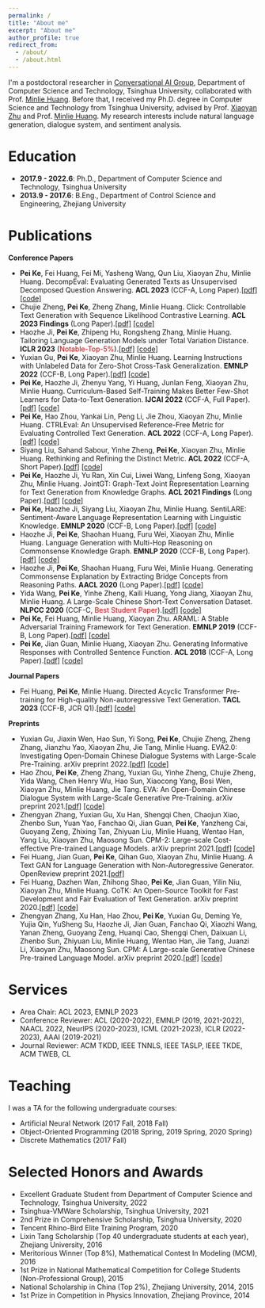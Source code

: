 ```yaml
---
permalink: /
title: "About me"
excerpt: "About me"
author_profile: true
redirect_from: 
  - /about/
  - /about.html
---
```


I'm a postdoctoral researcher in [Conversational AI Group](http://coai.cs.tsinghua.edu.cn/), Department of Computer Science and Technology, Tsinghua University, collaborated with Prof. [Minlie Huang](http://coai.cs.tsinghua.edu.cn/hml). Before that, I received my Ph.D. degree in Computer Science and Technology from Tsinghua University, advised by Prof. [Xiaoyan Zhu](https://www.cs.tsinghua.edu.cn/csen/info/1161/4011.htm) and Prof. [Minlie Huang](http://coai.cs.tsinghua.edu.cn/hml). My research interests include natural language generation, dialogue system, and sentiment analysis.



Education
======
- **2017.9 - 2022.6**:  Ph.D., Department of Computer Science and Technology, Tsinghua University
- **2013.9 - 2017.6**: B.Eng., Department of Control Science and Engineering, Zhejiang University

  

Publications
======
**Conference Papers**

- **Pei Ke**, Fei Huang, Fei Mi, Yasheng Wang, Qun Liu, Xiaoyan Zhu, Minlie Huang. DecompEval: Evaluating Generated Texts as Unsupervised Decomposed Question Answering. **ACL 2023** (CCF-A, Long Paper).[[pdf]](https://aclanthology.org/2023.acl-long.539/) [[code]](https://github.com/kepei1106/DecompEval)
- Chujie Zheng, **Pei Ke**, Zheng Zhang, Minlie Huang. Click: Controllable Text Generation with Sequence Likelihood Contrastive Learning. **ACL 2023 Findings** (Long Paper).[[pdf]](https://aclanthology.org/2023.findings-acl.65/) [[code]](https://github.com/chujiezheng/Click)
- Haozhe Ji, **Pei Ke**, Zhipeng Hu, Rongsheng Zhang, Minlie Huang. Tailoring Language Generation Models under Total Variation Distance. **ICLR 2023** (<font color="#dd0000">Notable-Top-5%</font>).[[pdf]](https://openreview.net/forum?id=VELL0PlWfc) [[code]](https://github.com/thu-coai/TaiLr)
- Yuxian Gu, **Pei Ke**, Xiaoyan Zhu, Minlie Huang. Learning Instructions with Unlabeled Data for Zero-Shot Cross-Task Generalization. **EMNLP 2022** (CCF-B, Long Paper).[[pdf]](https://aclanthology.org/2022.emnlp-main.105/) [[code]](https://github.com/thu-coai/UDIT)
- **Pei Ke**, Haozhe Ji, Zhenyu Yang, Yi Huang, Junlan Feng, Xiaoyan Zhu, Minlie Huang. Curriculum-Based Self-Training Makes Better Few-Shot Learners for Data-to-Text Generation. **IJCAI 2022** (CCF-A, Full Paper).[[pdf]](https://www.ijcai.org/proceedings/2022/0580) [[code]](https://github.com/kepei1106/CBST)
- **Pei Ke**, Hao Zhou, Yankai Lin, Peng Li, Jie Zhou, Xiaoyan Zhu, Minlie Huang. CTRLEval: An Unsupervised Reference-Free Metric for Evaluating Controlled Text Generation. **ACL 2022** (CCF-A, Long Paper).[[pdf]](https://aclanthology.org/2022.acl-long.164/) [[code]](https://github.com/thu-coai/CTRLEval)
- Siyang Liu, Sahand Sabour, Yinhe Zheng, **Pei Ke**, Xiaoyan Zhu, Minlie Huang. Rethinking and Refining the Distinct Metric. **ACL 2022** (CCF-A, Short Paper).[[pdf]](https://aclanthology.org/2022.acl-short.86/) [[code]](https://github.com/lsy641/Expectation-Adjusted-Distinct)
- **Pei Ke**, Haozhe Ji, Yu Ran, Xin Cui, Liwei Wang, Linfeng Song, Xiaoyan Zhu, Minlie Huang. JointGT: Graph-Text Joint Representation Learning for Text Generation from Knowledge Graphs. **ACL 2021 Findings** (Long Paper).[[pdf]](https://aclanthology.org/2021.findings-acl.223/) [[code]](https://github.com/thu-coai/JointGT)
- **Pei Ke**, Haozhe Ji, Siyang Liu, Xiaoyan Zhu, Minlie Huang. SentiLARE: Sentiment-Aware Language Representation Learning with Linguistic Knowledge. **EMNLP 2020** (CCF-B, Long Paper).[[pdf]](https://www.aclweb.org/anthology/2020.emnlp-main.567/) [[code]](https://github.com/thu-coai/SentiLARE)
- Haozhe Ji, **Pei Ke**, Shaohan Huang, Furu Wei, Xiaoyan Zhu, Minlie Huang. Language Generation with Multi-Hop Reasoning on Commonsense Knowledge Graph. **EMNLP 2020** (CCF-B, Long Paper).[[pdf]](https://www.aclweb.org/anthology/2020.emnlp-main.54/) [[code]](https://github.com/cdjhz/multigen)
- Haozhe Ji, **Pei Ke**, Shaohan Huang, Furu Wei, Minlie Huang. Generating Commonsense Explanation by Extracting Bridge Concepts from Reasoning Paths. **AACL 2020** (Long Paper).[[pdf]](https://www.aclweb.org/anthology/2020.aacl-main.28/) [[code]](https://github.com/cdjhz/CommExpGen)
- Yida Wang, **Pei Ke**, Yinhe Zheng, Kaili Huang, Yong Jiang, Xiaoyan Zhu, Minlie Huang. A Large-Scale Chinese Short-Text Conversation Dataset. **NLPCC 2020** (CCF-C, <font color="#dd0000">Best Student Paper</font>).[[pdf]](https://arxiv.org/abs/2008.03946) [[code]](https://github.com/thu-coai/CDial-GPT)
- **Pei Ke**, Fei Huang, Minlie Huang, Xiaoyan Zhu. ARAML: A Stable Adversarial Training Framework for Text Generation. **EMNLP 2019** (CCF-B, Long Paper).[[pdf]](https://www.aclweb.org/anthology/D19-1436/) [[code]](https://github.com/kepei1106/ARAML)
- **Pei Ke**, Jian Guan, Minlie Huang, Xiaoyan Zhu. Generating Informative Responses with Controlled Sentence Function. **ACL 2018** (CCF-A, Long Paper).[[pdf]](https://www.aclweb.org/anthology/P18-1139/) [[code]](https://github.com/kepei1106/SentenceFunction)

**Journal Papers**

- Fei Huang, **Pei Ke**, Minlie Huang. Directed Acyclic Transformer Pre-training for High-quality Non-autoregressive Text Generation. **TACL 2023** (CCF-B, JCR Q1).[[pdf]](https://arxiv.org/abs/2304.11791) [[code]](https://github.com/thu-coai/DA-Transformer)

**Preprints**

- Yuxian Gu, Jiaxin Wen, Hao Sun, Yi Song, **Pei Ke**, Chujie Zheng, Zheng Zhang, Jianzhu Yao, Xiaoyan Zhu, Jie Tang, Minlie Huang. EVA2.0: Investigating Open-Domain Chinese Dialogue Systems with Large-Scale Pre-Training. arXiv preprint 2022.[[pdf]](https://arxiv.org/abs/2203.09313) [[code]](https://github.com/thu-coai/EVA)
- Hao Zhou, **Pei Ke**, Zheng Zhang, Yuxian Gu, Yinhe Zheng, Chujie Zheng, Yida Wang, Chen Henry Wu, Hao Sun, Xiaocong Yang, Bosi Wen, Xiaoyan Zhu, Minlie Huang, Jie Tang. EVA: An Open-Domain Chinese Dialogue System with Large-Scale Generative Pre-Training. arXiv preprint 2021.[[pdf]](https://arxiv.org/abs/2108.01547) [[code]](https://github.com/thu-coai/EVA)
- Zhengyan Zhang, Yuxian Gu, Xu Han, Shengqi Chen, Chaojun Xiao, Zhenbo Sun, Yuan Yao, Fanchao Qi, Jian Guan, **Pei Ke**, Yanzheng Cai, Guoyang Zeng, Zhixing Tan, Zhiyuan Liu, Minlie Huang, Wentao Han, Yang Liu, Xiaoyan Zhu, Maosong Sun. CPM-2: Large-scale Cost-effective Pre-trained Language Models. arXiv preprint 2021.[[pdf]](https://arxiv.org/abs/2106.10715) [[code]](https://github.com/TsinghuaAI/CPM)
- Fei Huang, Jian Guan, **Pei Ke**, Qihan Guo, Xiaoyan Zhu, Minlie Huang. A Text GAN for Language Generation with Non-Autoregressive Generator. OpenReview preprint 2021.[[pdf]](https://openreview.net/forum?id=wOI9hqkvu_)
- Fei Huang, Dazhen Wan, Zhihong Shao, **Pei Ke**, Jian Guan, Yilin Niu, Xiaoyan Zhu, Minlie Huang. CoTK: An Open-Source Toolkit for Fast Development and Fair Evaluation of Text Generation. arXiv preprint 2020.[[pdf]](https://arxiv.org/abs/2002.00583) [[code]](https://github.com/thu-coai/cotk)
- Zhengyan Zhang, Xu Han, Hao Zhou, **Pei Ke**, Yuxian Gu, Deming Ye, Yujia Qin, YuSheng Su, Haozhe Ji, Jian Guan, Fanchao Qi, Xiaozhi Wang, Yanan Zheng, Guoyang Zeng, Huanqi Cao, Shengqi Chen, Daixuan Li, Zhenbo Sun, Zhiyuan Liu, Minlie Huang, Wentao Han, Jie Tang, Juanzi Li, Xiaoyan Zhu, Maosong Sun. CPM: A Large-scale Generative Chinese Pre-trained Language Model. arXiv preprint 2020.[[pdf]](https://arxiv.org/abs/2012.00413) [[code]](https://github.com/TsinghuaAI/CPM)



Services
======
- Area Chair: ACL 2023, EMNLP 2023
- Conference Reviewer: ACL (2020-2022), EMNLP (2019, 2021-2022), NAACL 2022, NeurIPS (2020-2023), ICML (2021-2023), ICLR (2022-2023), AAAI (2019-2021)
- Journal Reviewer: ACM TKDD, IEEE TNNLS, IEEE TASLP, IEEE TKDE, ACM TWEB, CL

  

Teaching
======

I was a TA for the following undergraduate courses:
- Artificial Neural Network (2017 Fall, 2018 Fall)
- Object-Oriented Programming (2018 Spring, 2019 Spring, 2020 Spring)
- Discrete Mathematics (2017 Fall)

  

Selected Honors and Awards
======

- Excellent Graduate Student from Department of Computer Science and Technology, Tsinghua University, 2022
- Tsinghua-VMWare Scholarship, Tsinghua University, 2021
- 2nd Prize in Comprehensive Scholarship, Tsinghua University, 2020
- Tencent Rhino-Bird Elite Training Program, 2020
- Lixin Tang Scholarship (Top 40 undergraduate students at each year), Zhejiang University, 2016
- Meritorious Winner (Top 8%), Mathematical Contest In Modeling (MCM), 2016
- 1st Prize in National Mathematical Competition for College Students (Non-Professional Group), 2015
- National Scholarship in China (Top 2%), Zhejiang University, 2014, 2015
- 1st Prize in Competition in Physics Innovation, Zhejiang Province, 2014

